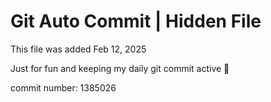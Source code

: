 # Git Auto Commit | Hidden File

This file was added Feb 12, 2025

Just for fun and keeping my daily git commit active 🤪

commit number: 1385026
